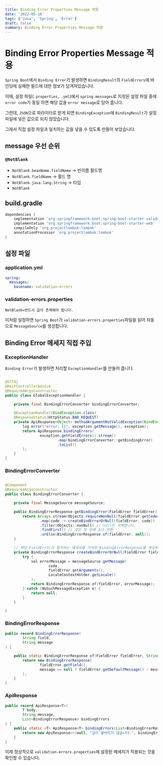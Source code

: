 ```yaml
---
title: Binding Error Properties Message 적용
date: '2022-05-16'
tags: ['Java', 'Spring', 'Error']
draft: false
summary: Binding Error Properties Message 적용
---
```


# Binding Error Properties Message 적용

`Spring Boot`에서 `Binding Error`가 발생하면 `BindingResult`의 `FieldErrors`에 바인딩에 실패한 필드에 대한 정보가 담겨져있습니다.

이때, 설정 파일(`.properties,` `.yml`)에서 `spring.messages`로 지정된 설정 파일 중에 `error code`가 동일 하면 해당 값을 `error message`로 담아 줍니다.

그런데, `JSON`으로 파라미터로 받게 되면 `BindingException`에 `BindingResult`가 설정 파일에 넣은 값으로 되지 않았습니다.

그래서 직접 설정 파일과 일치하는 값을 넣을 수 있도록 만들어 보았습니다.

## message 우선 순위

### `@NotBlank`

- `NotBlank.beanName.fieldName` -> 빈이름.필드명
- `NotBlank.fieldName` -> 필드 명
- `NotBlank.java.lang.String` -> 타입
- `NotBlank`

## build.gradle

```groovy
dependencies {
    implementation 'org.springframework.boot:spring-boot-starter-validation'
    implementation 'org.springframework.boot:spring-boot-starter-web'
    compileOnly 'org.projectlombok:lombok'
    annotationProcessor 'org.projectlombok:lombok'
}
```

## 설정 파일

### application.yml

```yaml
spring:
  messages:
    basename: validation-errors
```

### validation-errors.properties

```properties
NotBlank=반드시 값이 존재해야 합니다.
```

이처럼 설정하면 `Spring Boot`가 `validation-errors.properties`파일을 읽어 자동으로 `MessageSource`를 생성합니다.

## Binding Error 메세지 직접 주입

### ExceptionHandler

`Binding Error`가 발생하면 처리할 `ExceptionHandler`를 만들어 줍니다.

```java

@Slf4j
@RestControllerAdvice
@RequiredArgsConstructor
public class GlobalExceptionHandler {

	private final BindingErrorConverter bindingErrorConverter;

	@ExceptionHandler(BindException.class)
	@ResponseStatus(HttpStatus.BAD_REQUEST)
	private ApiResponse<Object> methodArgumentNotValidException(BindException exception) {
		log.error("error: {}", exception.getMessage(), exception);
		return ApiResponse.bindingErrors(
				exception.getFieldErrors().stream()
						.map(bindingErrorConverter::getBindingError)
						.toList()
		);
	}
}
```

### BindingErrorConverter

```java

@Component
@RequiredArgsConstructor
public class BindingErrorConverter {

	private final MessageSource messageSource;

	public BindingErrorResponse getBindingError(FieldError fieldError) {
		return Arrays.stream(Objects.requireNonNull(fieldError.getCodes()))
				.map(code -> createBindErrorOrNull(fieldError, code))
				.filter(Objects::nonNull) // null은 삭제합니다.
				.findFirst() // 찾은 첫 번째 요소 반환
				.orElse(BindingErrorResponse.of(fieldError, null));
	}

	// 해당 FieldError과 일치하는 메세지를 가져와 BindingErrorResponse를 생성하여 return 합니다.
	private BindingErrorResponse createBindErrorOrNull(FieldError fieldError, String code) {
		try {
			val errorMessage = messageSource.getMessage(
					code,
					fieldError.getArguments(),
					LocaleContextHolder.getLocale()
			);
			return BindingErrorResponse.of(fieldError, errorMessage);
		} catch (NoSuchMessageException e) {
			return null;
		}
	}

}
```

### BindingErrorResponse

```java
public record BindingErrorResponse(
		String field,
		String message
) {

	public static BindingErrorResponse of(FieldError fieldError, String message) {
		return new BindingErrorResponse(
				fieldError.getField(),
				message == null ? fieldError.getDefaultMessage() : message
		);
	}
}
```

### ApiResponse

```java
public record ApiResponse<T>(
		T body,
		String message,
		List<BindingErrorResponse> bindingErrors
) {
	public static <T> ApiResponse<T> bindingErrors(List<BindingErrorResponse> bindingErrors) {
		return new ApiResponse<>(null, "값이 올바르지 않습니다.", bindingErrors);
	}
}
```

이제 정상적으로 `validation-errors.properties`에 설정된 메세지가 적용되는 것을 확인할 수 있습니다.
